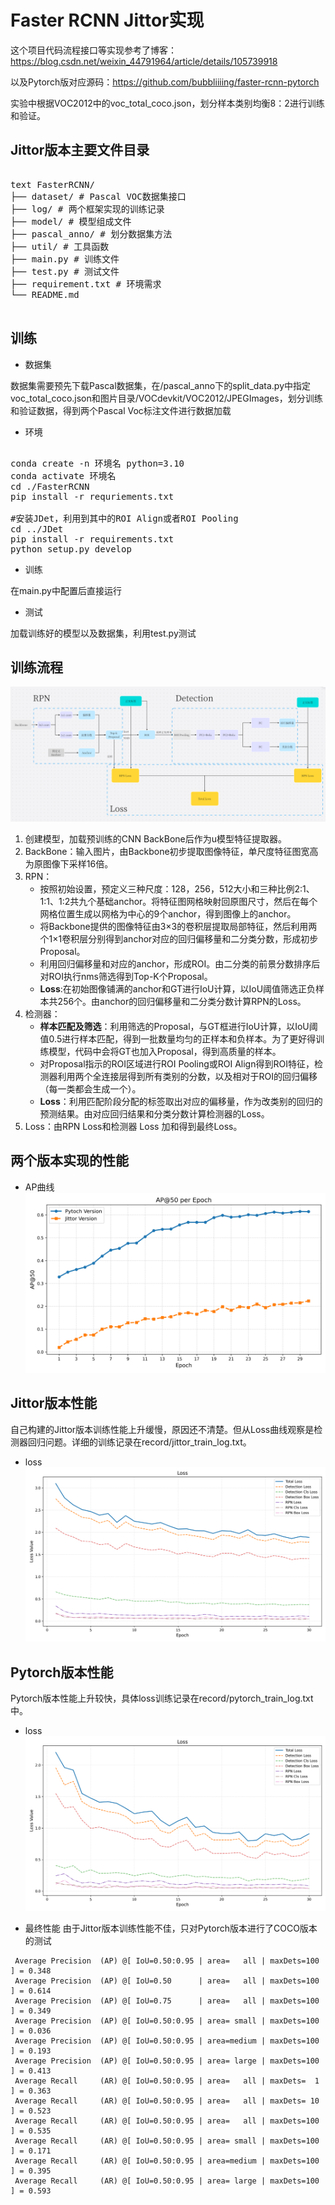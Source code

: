 # Faster RCNN Jittor实现

这个项目代码流程接口等实现参考了博客：https://blog.csdn.net/weixin_44791964/article/details/105739918 

以及Pytorch版对应源码：https://github.com/bubbliiiing/faster-rcnn-pytorch

实验中根据VOC2012中的voc_total_coco.json，划分样本类别均衡8：2进行训练和验证。
## Jittor版本主要文件目录

<pre> 
text FasterRCNN/ 
├── dataset/ # Pascal VOC数据集接口 
├── log/ # 两个框架实现的训练记录 
├── model/ # 模型组成文件 
├── pascal_anno/ # 划分数据集方法 
├── util/ # 工具函数 
├── main.py # 训练文件 
├── test.py # 测试文件 
├── requirement.txt # 环境需求 
└── README.md 
 </pre>

## 训练
- 数据集

数据集需要预先下载Pascal数据集，在/pascal_anno下的split_data.py中指定voc_total_coco.json和图片目录/VOCdevkit/VOC2012/JPEGImages，划分训练和验证数据，得到两个Pascal Voc标注文件进行数据加载
- 环境
<pre> 
conda create -n 环境名 python=3.10
conda activate 环境名
cd ./FasterRCNN
pip install -r requriements.txt

#安装JDet，利用到其中的ROI Align或者ROI Pooling
cd ../JDet
pip install -r requirements.txt
python setup.py develop
</pre>

- 训练

在main.py中配置后直接运行

- 测试

加载训练好的模型以及数据集，利用test.py测试

## 训练流程
![流程图](record/流程.png)

1. 创建模型，加载预训练的CNN BackBone后作为u模型特征提取器。
2. BackBone：输入图片，由Backbone初步提取图像特征，单尺度特征图宽高为原图像下采样16倍。
3. RPN：
	- 按照初始设置，预定义三种尺度：128，256，512大小和三种比例2:1、1:1、1:2共九个基础anchor。将特征图网格映射回原图尺寸，然后在每个网格位置生成以网格为中心的9个anchor，得到图像上的anchor。
	- 将Backbone提供的图像特征由3×3的卷积层提取局部特征，然后利用两个1×1卷积层分别得到anchor对应的回归偏移量和二分类分数，形成初步Proposal。
	- 利用回归偏移量和对应的anchor，形成ROI。由二分类的前景分数排序后对ROI执行nms筛选得到Top-K个Proposal。
	- **Loss**:在初始图像铺满的anchor和GT进行IoU计算，以IoU阈值筛选正负样本共256个。由anchor的回归偏移量和二分类分数计算RPN的Loss。
4. 检测器：
	- **样本匹配及筛选**：利用筛选的Proposal，与GT框进行IoU计算，以IoU阈值0.5进行样本匹配，得到一批数量均匀的正样本和负样本。为了更好得训练模型，代码中会将GT也加入Proposal，得到高质量的样本。
	- 对Proposal指示的ROI区域进行ROI Pooling或ROI Align得到ROI特征，检测器利用两个全连接层得到所有类别的分数，以及相对于ROI的回归偏移（每一类都会生成一个）。
	- **Loss**：利用匹配阶段分配的标签取出对应的偏移量，作为改类别的回归的预测结果。由对应回归结果和分类分数计算检测器的Loss。
5. Loss：由RPN Loss和检测器 Loss 加和得到最终Loss。

## 两个版本实现的性能
- AP曲线
![AP@50](record/AP.png)


## Jittor版本性能
自己构建的Jittor版本训练性能上升缓慢，原因还不清楚。但从Loss曲线观察是检测器回归问题。详细的训练记录在record/jittor_train_log.txt。

- loss
![Loss](record/loss_jittor.png)


## Pytorch版本性能
Pytorch版本性能上升较快，具体loss训练记录在record/pytorch_train_log.txt中。
- loss
![Loss](record/loss_pytorch.png)


- 最终性能
由于Jittor版本训练性能不佳，只对Pytorch版本进行了COCO版本的测试
```
 Average Precision  (AP) @[ IoU=0.50:0.95 | area=   all | maxDets=100 ] = 0.348
 Average Precision  (AP) @[ IoU=0.50      | area=   all | maxDets=100 ] = 0.614
 Average Precision  (AP) @[ IoU=0.75      | area=   all | maxDets=100 ] = 0.349
 Average Precision  (AP) @[ IoU=0.50:0.95 | area= small | maxDets=100 ] = 0.036
 Average Precision  (AP) @[ IoU=0.50:0.95 | area=medium | maxDets=100 ] = 0.193
 Average Precision  (AP) @[ IoU=0.50:0.95 | area= large | maxDets=100 ] = 0.413
 Average Recall     (AR) @[ IoU=0.50:0.95 | area=   all | maxDets=  1 ] = 0.363
 Average Recall     (AR) @[ IoU=0.50:0.95 | area=   all | maxDets= 10 ] = 0.523
 Average Recall     (AR) @[ IoU=0.50:0.95 | area=   all | maxDets=100 ] = 0.535
 Average Recall     (AR) @[ IoU=0.50:0.95 | area= small | maxDets=100 ] = 0.171
 Average Recall     (AR) @[ IoU=0.50:0.95 | area=medium | maxDets=100 ] = 0.395
 Average Recall     (AR) @[ IoU=0.50:0.95 | area= large | maxDets=100 ] = 0.593
```
